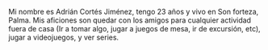 Mi nombre es Adrián Cortés Jiménez, tengo 23 años y vivo en Son forteza, Palma.
Mis aficiones son quedar con los amigos para cualquier actividad fuera de casa (Ir a tomar algo, jugar a juegos de mesa, ir de excursión, etc), jugar a videojuegos, y ver series.
